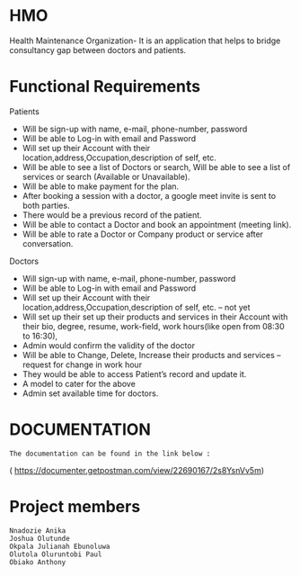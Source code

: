 # HMO

Health Maintenance Organization- It is an application that helps to bridge consultancy gap between doctors and patients.

# Functional Requirements

Patients

- Will be sign-up with name, e-mail, phone-number, password
- Will be able to Log-in with email and Password
- Will set up their Account with their location,address,Occupation,description of self, etc.
- Will be able to see a list of Doctors or search, Will be able to see a list of services or search (Available or Unavailable).
- Will be able to make payment for the plan.
- After booking a session with a doctor, a google meet invite is sent to both parties.
- There would be a previous record of the patient.
- Will be able to contact a Doctor and book an appointment (meeting link).
- Will be able to rate a Doctor or Company product or service after conversation.

Doctors

- Will sign-up with name, e-mail, phone-number, password
- Will be able to Log-in with email and Password
- Will set up their Account with their location,address,Occupation,description of self, etc. – not yet
- Will set up their set up their products and services in their Account with their bio, degree, resume, work-field, work hours(like open from 08:30 to 16:30),
- Admin would confirm the validity of the doctor
- Will be able to Change, Delete, Increase their products and services –request for change in work hour
- They would be able to access Patient’s record and update it.
- A model to cater for the above
- Admin set available time for doctors.

# DOCUMENTATION

    The documentation can be found in the link below :

( https://documenter.getpostman.com/view/22690167/2s8YsnVv5m)

# Project members

    Nnadozie Anika
    Joshua Olutunde
    Okpala Julianah Ebunoluwa
    Olutola Oluruntobi Paul
    Obiako Anthony
